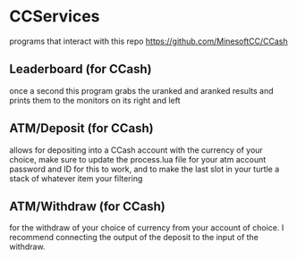 # CCServices
programs that interact with this repo https://github.com/MinesoftCC/CCash

## Leaderboard (for CCash)
once a second this program grabs the uranked and aranked results and prints them to the monitors on its right and left

## ATM/Deposit (for CCash)
allows for depositing into a CCash account with the currency of your choice, make sure to update the process.lua file for your atm account password and ID for this to work, and to make the last slot in your turtle a stack of whatever item your filtering

## ATM/Withdraw (for CCash)
for the withdraw of your choice of currency from your account of choice. I recommend connecting the output of the deposit to the input of the withdraw.
